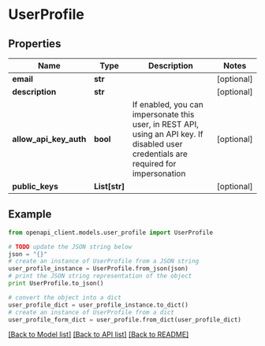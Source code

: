 # UserProfile


## Properties
Name | Type | Description | Notes
------------ | ------------- | ------------- | -------------
**email** | **str** |  | [optional]
**description** | **str** |  | [optional]
**allow_api_key_auth** | **bool** | If enabled, you can impersonate this user, in REST API, using an API key. If disabled user credentials are required for impersonation | [optional]
**public_keys** | **List[str]** |  | [optional]

## Example

```python
from openapi_client.models.user_profile import UserProfile

# TODO update the JSON string below
json = "{}"
# create an instance of UserProfile from a JSON string
user_profile_instance = UserProfile.from_json(json)
# print the JSON string representation of the object
print UserProfile.to_json()

# convert the object into a dict
user_profile_dict = user_profile_instance.to_dict()
# create an instance of UserProfile from a dict
user_profile_form_dict = user_profile.from_dict(user_profile_dict)
```
[[Back to Model list]](../README.md#documentation-for-models) [[Back to API list]](../README.md#documentation-for-api-endpoints) [[Back to README]](../README.md)
